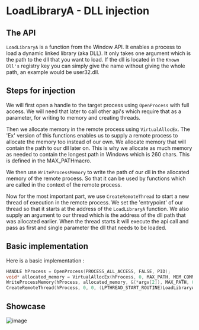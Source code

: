 # LoadLibraryA - DLL injection

## The API

```LoadLibraryA``` is a function from the Window API. It enables a process to load a dynamic linked library (aka DLL). It only takes one argument which is the path to the dll that you want to load. If the dll is located in the ```Known Dll's``` registry key you can simply give the name without giving the whole path, an example would be user32.dll.

## Steps for injection

We will first open a handle to the target process using ```OpenProcess``` with full access. We will need that later to call other api's which require that as a parameter, for writing to memory and creating threads.

Then we allocate memory in the remote process using ```VirtualAllocEx```. The 'Ex' version of this functions enables us to supply a remote process to allocate the memory too instead of our own. We allocate memory that will contain the path to our dll later on. This is why we allocate as much memory as needed to contain the longest path in Windows which is 260 chars. This is defined in the MAX_PATHmacro.

We then use ```WriteProcessMemory``` to write the path of our dll in the allocated memory of the remote process. So that it can be used by functions which are called in the context of the remote process.

Now for the most important part, we use ```CreateRemoteThread``` to start a new thread of execution in the remote process. We set the 'entrypoint' of our thread so that it starts at the address of the ```LoadLibraryA``` function. We also supply an argument to our thread which is the address of the dll path that was allocated earlier. When the thread starts it will execute the api call and pass as first and single parameter the dll that needs to be loaded.

## Basic implementation
Here is a basic implementation :

```cpp
HANDLE hProcess = OpenProcess(PROCESS_ALL_ACCESS, FALSE, PID);
void* allocated_memory = VirtualAllocEx(hProcess, 0, MAX_PATH, MEM_COMMIT | MEM_RESERVE, PAGE_READWRITE);
WriteProcessMemory(hProcess, allocated_memory, &(*argv[2]), MAX_PATH, 0);
CreateRemoteThread(hProcess, 0, 0, (LPTHREAD_START_ROUTINE)LoadLibraryA, allocated_memory, 0, 0);
```

## Showcase

![image](https://cdn.discordapp.com/attachments/780153367305256981/1018562091667443762/demo.gif)

